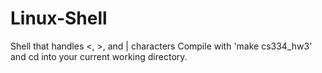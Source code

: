 # Linux-Shell
Shell that handles <, >, and | characters
Compile with 'make cs334_hw3' and cd into your current working directory.
